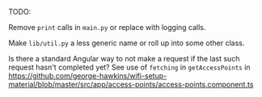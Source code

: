 TODO:

Remove `print` calls in `main.py` or replace with logging calls.

Make `lib/util.py` a less generic name or roll up into some other class.

Is there a standard Angular way to not make a request if the last such request hasn't completed yet?
See use of `fetching` in `getAccessPoints` in https://github.com/george-hawkins/wifi-setup-material/blob/master/src/app/access-points/access-points.component.ts
